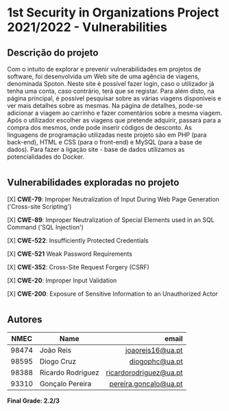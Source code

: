# 1st Security in Organizations Project 2021/2022 - Vulnerabilities

## Descrição do projeto

Com o intuito de explorar e prevenir vulnerabilidades em projetos de software, foi desenvolvida um Web site de uma agência de viagens, denominada Spoton.
Neste site é possível fazer login, caso o utilizador já tenha uma conta, caso contrário, terá que se registar. Para além disto, na página principal, é possível pesquisar sobre as várias viagens disponiveis e ver mais detalhes sobre as mesmas. Na página de detalhes, pode-se adicionar a viagem ao carrinho e fazer comentários sobre a mesma viagem. Após o utilizador escolher as viagens que pretende adquirir, passará para a compra dos mesmos, onde pode inserir códigos de desconto.
As linguagens de programação utilizadas neste projeto são em PHP (para back-end), HTML e CSS (para o front-end) e MySQL (para a base de dados). Para fazer a ligação site - base de dados utilizamos as potencialidades do Docker.

#
## Vulnerabilidades exploradas no projeto

[X] **CWE-79**: Improper Neutralization of Input During Web Page Generation ('Cross-site Scripting')

[X] **CWE-89**: Improper Neutralization of Special Elements used in an SQL Command ('SQL Injection')

[X] **CWE-522**: Insufficiently Protected Credentials

[X] **CWE-521** Weak Password Requirements

[X] **CWE-352**: Cross-Site Request Forgery (CSRF)

[X] **CWE-20**: Improper Input Validation

[X] **CWE-200**: Exposure of Sensitive Information to an Unauthorized Actor

#
## **Autores**

| NMEC  | Name              |                   email  |
| ----- | ----------------- | -----------------------: |
| 98474 | João Reis         |       joaoreis16@ua.pt   |
| 98595 | Diogo Cruz        |         diogophc@ua.pt   |
| 98388 | Ricardo Rodriguez | ricardorodriguez@ua.pt   |
| 93310 | Gonçalo Pereira   |  pereira.goncalo@ua.pt   |

**Final Grade: 2.2/3**
